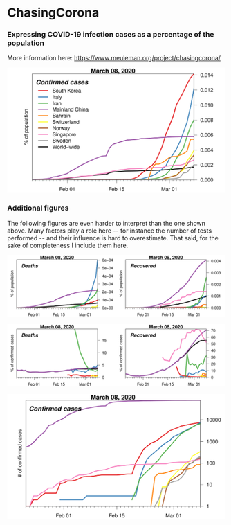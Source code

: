 # ChasingCorona

### Expressing COVID-19 infection cases as a percentage of the population

More information here: https://www.meuleman.org/project/chasingcorona/

![perc. of population confirmed](https://raw.githubusercontent.com/meuleman/ChasingCorona/master/percentage_population_confirmed_top9_min50_latest.png "% of per-country population that are confirmed cases")

### Additional figures
The following figures are even harder to interpret than the one shown above.
Many factors play a role here -- for instance the number of tests performed -- and their influence is hard to overestimate.
That said, for the sake of completeness I include them here.

![perc. of population death or recovered](https://raw.githubusercontent.com/meuleman/ChasingCorona/master/percentage_population_deaths_recovered_top9_min50_latest.png "% of per-country population that has died or recovered from COVID-19")

![perc. of cases death or recovered](https://raw.githubusercontent.com/meuleman/ChasingCorona/master/percentage_cases_deaths_recovered_top9_min50_latest.png "% of per-country cases that has died or recovered from COVID-19")

![number of confirmed cases per country](https://raw.githubusercontent.com/meuleman/ChasingCorona/master/absolute_numbers_top9_min50_latest.png "number of confirmed COVID-19 cases per country")


